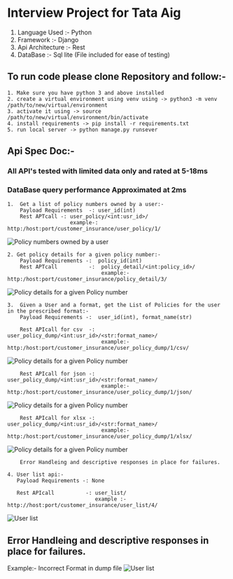 # Interview Project for Tata Aig

1. Language Used    :- Python 
2. Framework        :- Django
3. Api Architecture :- Rest
4. DataBase         :- Sql lite (File included for ease of testing)

## To run code please clone Repository and follow:-
    1. Make sure you have python 3 and above installed
    2. create a virtual environment using venv using -> python3 -m venv /path/to/new/virtual/environment
    3. activate it using -> source /path/to/new/virtual/environment/bin/activate
    4. install requirements -> pip install -r requirements.txt
    5. run local server -> python manage.py runsever

## Api Spec Doc:-
### All API's tested with limited data only and rated at 5-18ms
### DataBase query performance Approximated at 2ms 

    1.  Get a list of policy numbers owned by a user:-
        Payload Requirements  -: user_id(int)
        Rest APTcall -: user_policy/<int:usr_id>/
                        example-: http:/host:port/customer_insurance/user_policy/1/
![Policy numbers owned by a user](https://i.ibb.co/YNk0551/Screenshot-2020-09-01-at-12-22-20-PM.png "Policy numbers owned by a user")


    2. Get policy details for a given policy number:-
        Payload Requirements -:  policy_id(int)
        Rest APTcall          -:  policy_detail/<int:policy_id>/
                                  example:- http:/host:port/customer_insurance/policy_detail/3/
![Policy details for a given Policy number](https://i.ibb.co/Ltck0Y2/Screenshot-2020-09-01-at-12-20-38-PM.png "Policy details for a given Policy number")

    3.  Given a User and a format, get the List of Policies for the user in the prescribed format:-
        Payload Requirements -:  user_id(int), format_name(str)

        Rest APIcall for csv  -:  user_policy_dump/<int:usr_id>/<str:format_name>/
                                  example:- http:/host:port/customer_insurance/user_policy_dump/1/csv/
![Policy details for a given Policy number](https://i.ibb.co/N9MZ7Y0/Screenshot-2020-09-01-at-12-37-08-PM.png  "Policy details for a given Policy number")
        
        Rest APIcall for json -:  user_policy_dump/<int:usr_id>/<str:format_name>/
                                  example:- http:/host:port/customer_insurance/user_policy_dump/1/json/
![Policy details for a given Policy number](https://i.ibb.co/rQ7KGrF/Screenshot-2020-09-01-at-12-34-27-PM.png "Policy details for a given Policy number")

        Rest APIcall for xlsx -:  user_policy_dump/<int:usr_id>/<str:format_name>/
                                  example:- http:/host:port/customer_insurance/user_policy_dump/1/xlsx/
![Policy details for a given Policy number](https://i.ibb.co/TK0mD5t/Screenshot-2020-09-01-at-12-50-09-PM.png "Policy details for a given Policy number")

        Error Handleing and descriptive responses in place for failures.

    4. User list api:-
       Payload Requirements -: None

       Rest APIcall          -: user_list/
                                example :- http://host:port/customer_insurance/user_list/4/
![User list](https://i.ibb.co/GVW57WC/Screenshot-2020-09-01-at-12-21-45-PM.png "Policy details for a given Policy number")
        


## Error Handleing and descriptive responses in place for failures.
Example:- Incorrect Format in dump file
![User list](https://i.ibb.co/7GjM2HG/Screenshot-2020-09-01-at-1-34-16-PM.png "Policy details for a given Policy number")

